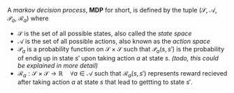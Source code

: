A *markov decision process*, **MDP** for short,  is defined by the tuple $(\mathcal{S}, \; \mathcal{A}, \; \mathcal{P}_{a}, \; \mathcal{R}_{a})$ where
- $\mathcal{S}$ is the set of all possible states, also called the *state space*
- $\mathcal{A}$ is the set of all possible actions, also known as the *action space*
- $\mathcal{P}_{a}$ is a probability function on $\mathcal{S} \times \mathcal{S}$ such that $\mathcal{P}_{a}(s, s')$ is the probability of endig up in state $s'$ upon taking action $a$ at state $s$. *(todo, this could be explained in more detail)*
- $\mathcal{R}_{a} : \mathcal{S} \times \mathcal{S} \to \mathbb{R} \quad \forall a \in \mathcal{A}$ such that $\mathcal{R}_{a}(s, s')$ represents reward recieved after taking action $a$ at state $s$ that lead to gettting to state $s'$.